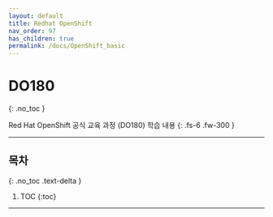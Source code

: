 ```yaml
---
layout: default
title: Redhat OpenShift
nav_order: 97
has_children: true
permalink: /docs/OpenShift_basic
---
```


# DO180
{: .no_toc }

Red Hat OpenShift 공식 교육 과정 (DO180) 학습 내용
{: .fs-6 .fw-300 }

---

## 목차
{: .no_toc .text-delta }

1. TOC
{:toc}

---
